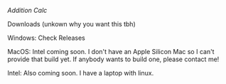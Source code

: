 *Addition Calc*

Downloads (unkown why you want this tbh)

Windows: Check Releases

MacOS: Intel coming soon. I don't have an Apple Silicon Mac so I can't provide that build yet. If anybody wants to build one, please contact me!

Intel: Also coming soon. I have a laptop with linux.
